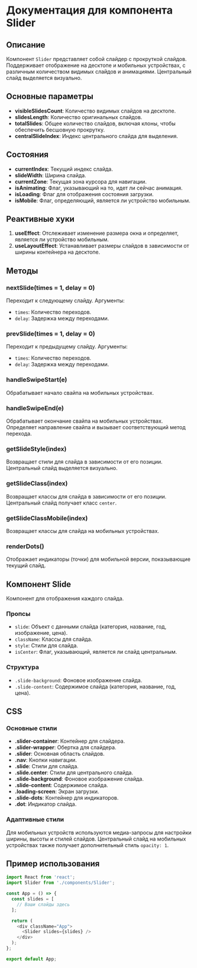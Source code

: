 # Документация для компонента Slider

## Описание

Компонент `Slider` представляет собой слайдер с прокруткой слайдов. Поддерживает отображение на десктопе и мобильных устройствах, с различным количеством видимых слайдов и анимациями. Центральный слайд выделяется визуально.

## Основные параметры

- **visibleSlidesCount**: Количество видимых слайдов на десктопе.
- **slidesLength**: Количество оригинальных слайдов.
- **totalSlides**: Общее количество слайдов, включая клоны, чтобы обеспечить бесшовную прокрутку.
- **centralSlideIndex**: Индекс центрального слайда для выделения.

## Состояния

- **currentIndex**: Текущий индекс слайда.
- **slideWidth**: Ширина слайда.
- **currentZone**: Текущая зона курсора для навигации.
- **isAnimating**: Флаг, указывающий на то, идет ли сейчас анимация.
- **isLoading**: Флаг для отображения состояния загрузки.
- **isMobile**: Флаг, определяющий, является ли устройство мобильным.

## Реактивные хуки

1. **useEffect**: Отслеживает изменение размера окна и определяет, является ли устройство мобильным.
2. **useLayoutEffect**: Устанавливает размеры слайдов в зависимости от ширины контейнера на десктопе.

## Методы

### nextSlide(times = 1, delay = 0)

Переходит к следующему слайду. Аргументы:

- `times`: Количество переходов.
- `delay`: Задержка между переходами.

### prevSlide(times = 1, delay = 0)

Переходит к предыдущему слайду. Аргументы:

- `times`: Количество переходов.
- `delay`: Задержка между переходами.

### handleSwipeStart(e)

Обрабатывает начало свайпа на мобильных устройствах.

### handleSwipeEnd(e)

Обрабатывает окончание свайпа на мобильных устройствах. Определяет направление свайпа и вызывает соответствующий метод перехода.

### getSlideStyle(index)

Возвращает стили для слайда в зависимости от его позиции. Центральный слайд выделяется визуально.

### getSlideClass(index)

Возвращает классы для слайда в зависимости от его позиции. Центральный слайд получает класс `center`.

### getSlideClassMobile(index)

Возвращает классы для слайда на мобильных устройствах.

### renderDots()

Отображает индикаторы (точки) для мобильной версии, показывающие текущий слайд.

## Компонент Slide

Компонент для отображения каждого слайда.

### Пропсы

- `slide`: Объект с данными слайда (категория, название, год, изображение, цена).
- `className`: Классы для слайда.
- `style`: Стили для слайда.
- `isCenter`: Флаг, указывающий, является ли слайд центральным.

### Структура

- `.slide-background`: Фоновое изображение слайда.
- `.slide-content`: Содержимое слайда (категория, название, год, цена).

## CSS

### Основные стили

- **.slider-container**: Контейнер для слайдера.
- **.slider-wrapper**: Обертка для слайдера.
- **.slider**: Основная область слайдов.
- **.nav**: Кнопки навигации.
- **.slide**: Стили для слайда.
- **.slide.center**: Стили для центрального слайда.
- **.slide-background**: Фоновое изображение слайда.
- **.slide-content**: Содержимое слайда.
- **.loading-screen**: Экран загрузки.
- **.slide-dots**: Контейнер для индикаторов.
- **.dot**: Индикатор слайда.

### Адаптивные стили

Для мобильных устройств используются медиа-запросы для настройки ширины, высоты и стилей слайдов. Центральный слайд на мобильных устройствах также получает дополнительный стиль `opacity: 1`.

## Пример использования

```javascript
import React from 'react';
import Slider from './components/Slider';

const App = () => {
  const slides = [
    // Ваши слайды здесь
  ];

  return (
    <div className="App">
      <Slider slides={slides} />
    </div>
  );
};

export default App;
